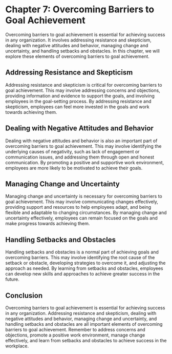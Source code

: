Chapter 7: Overcoming Barriers to Goal Achievement
==================================================

Overcoming barriers to goal achievement is essential for achieving success in any organization. It involves addressing resistance and skepticism, dealing with negative attitudes and behavior, managing change and uncertainty, and handling setbacks and obstacles. In this chapter, we will explore these elements of overcoming barriers to goal achievement.

Addressing Resistance and Skepticism
------------------------------------

Addressing resistance and skepticism is critical for overcoming barriers to goal achievement. This may involve addressing concerns and objections, providing information and evidence to support the goals, and involving employees in the goal-setting process. By addressing resistance and skepticism, employees can feel more invested in the goals and work towards achieving them.

Dealing with Negative Attitudes and Behavior
--------------------------------------------

Dealing with negative attitudes and behavior is also an important part of overcoming barriers to goal achievement. This may involve identifying the underlying causes of negativity, such as lack of engagement or communication issues, and addressing them through open and honest communication. By promoting a positive and supportive work environment, employees are more likely to be motivated to achieve their goals.

Managing Change and Uncertainty
-------------------------------

Managing change and uncertainty is necessary for overcoming barriers to goal achievement. This may involve communicating changes effectively, providing support and resources to help employees adapt, and being flexible and adaptable to changing circumstances. By managing change and uncertainty effectively, employees can remain focused on the goals and make progress towards achieving them.

Handling Setbacks and Obstacles
-------------------------------

Handling setbacks and obstacles is a normal part of achieving goals and overcoming barriers. This may involve identifying the root cause of the setback or obstacle, developing strategies to overcome it, and adjusting the approach as needed. By learning from setbacks and obstacles, employees can develop new skills and approaches to achieve greater success in the future.

Conclusion
----------

Overcoming barriers to goal achievement is essential for achieving success in any organization. Addressing resistance and skepticism, dealing with negative attitudes and behavior, managing change and uncertainty, and handling setbacks and obstacles are all important elements of overcoming barriers to goal achievement. Remember to address concerns and objections, promote a positive work environment, manage change effectively, and learn from setbacks and obstacles to achieve success in the workplace.
